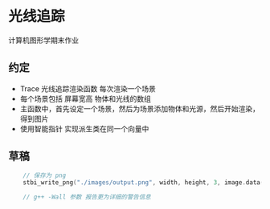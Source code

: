 # 光线追踪
计算机图形学期末作业

## 约定

+ Trace 光线追踪渲染函数 每次渲染一个场景
+ 每个场景包括 屏幕宽高 物体和光线的数组
+ 主函数中，首先设定一个场景，然后为场景添加物体和光源，然后开始渲染，得到图片
+ 使用智能指针 实现派生类在同一个向量中


## 草稿
```cpp
    // 保存为 png
    stbi_write_png("./images/output.png", width, height, 3, image.data(), width * 3);    // vector.data() 返回数组第一个元素的指针

    // g++ -Wall 参数 报告更为详细的警告信息
```
